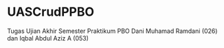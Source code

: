 # UASCrudPPBO
Tugas Ujian Akhir Semester Praktikum PBO Dani Muhamad Ramdani (026) dan Iqbal Abdul Aziz A (053)

